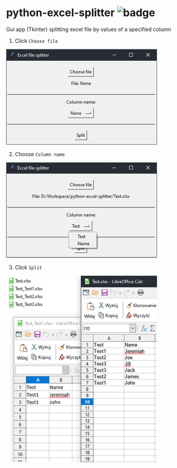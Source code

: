 # python-excel-splitter ![badge](https://action-badges.now.sh/lukpe/python-excel-splitter?action=pyinstaller)
Gui app (Tkinter) splitting excel file by values of a specified column

1. Click `Choose file`

![alt text](https://github.com/lukpe/python-excel-splitter/blob/master/images/empty.png "Before choosing file")

2. Choose `Column name`

![alt text](https://github.com/lukpe/python-excel-splitter/blob/master/images/loaded.png "Choosing column")

3. Click `Split`

![alt text](https://github.com/lukpe/python-excel-splitter/blob/master/images/split.png "Split excel file")

